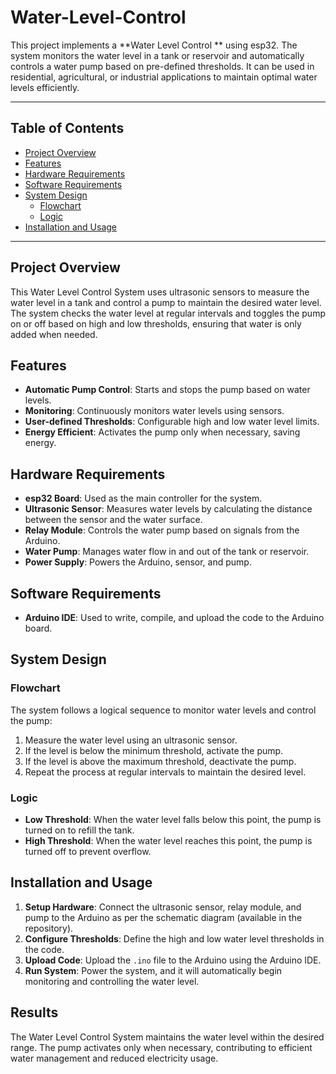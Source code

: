 # Water-Level-Control

This project implements a **Water Level Control ** using esp32. The system monitors the water level in a tank or reservoir and automatically controls a water pump based on pre-defined thresholds. It can be used in residential, agricultural, or industrial applications to maintain optimal water levels efficiently.

---

## Table of Contents
- [Project Overview](#project-overview)
- [Features](#features)
- [Hardware Requirements](#hardware-requirements)
- [Software Requirements](#software-requirements)
- [System Design](#system-design)
  - [Flowchart](#flowchart)
  - [Logic](#logic)
- [Installation and Usage](#installation-and-usage)


---

## Project Overview

This Water Level Control System uses ultrasonic sensors to measure the water level in a tank and control a pump to maintain the desired water level. The system checks the water level at regular intervals and toggles the pump on or off based on high and low thresholds, ensuring that water is only added when needed.

## Features

- **Automatic Pump Control**: Starts and stops the pump based on water levels.
- **Monitoring**: Continuously monitors water levels using sensors.
- **User-defined Thresholds**: Configurable high and low water level limits.
- **Energy Efficient**: Activates the pump only when necessary, saving energy.

## Hardware Requirements

- **esp32 Board**: Used as the main controller for the system.
- **Ultrasonic Sensor**: Measures water levels by calculating the distance between the sensor and the water surface.
- **Relay Module**: Controls the water pump based on signals from the Arduino.
- **Water Pump**: Manages water flow in and out of the tank or reservoir.
- **Power Supply**: Powers the Arduino, sensor, and pump.

## Software Requirements

- **Arduino IDE**: Used to write, compile, and upload the code to the Arduino board.

## System Design

### Flowchart

The system follows a logical sequence to monitor water levels and control the pump:
1. Measure the water level using an ultrasonic sensor.
2. If the level is below the minimum threshold, activate the pump.
3. If the level is above the maximum threshold, deactivate the pump.
4. Repeat the process at regular intervals to maintain the desired level.

### Logic

- **Low Threshold**: When the water level falls below this point, the pump is turned on to refill the tank.
- **High Threshold**: When the water level reaches this point, the pump is turned off to prevent overflow.

## Installation and Usage

1. **Setup Hardware**: Connect the ultrasonic sensor, relay module, and pump to the Arduino as per the schematic diagram (available in the repository).
2. **Configure Thresholds**: Define the high and low water level thresholds in the code.
3. **Upload Code**: Upload the `.ino` file to the Arduino using the Arduino IDE.
4. **Run System**: Power the system, and it will automatically begin monitoring and controlling the water level.

## Results

The Water Level Control System maintains the water level within the desired range. The pump activates only when necessary, contributing to efficient water management and reduced electricity usage.


